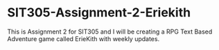 # SIT305-Assignment-2-Eriekith
This is Assignment 2 for SIT305 and I will be creating a RPG Text Based Adventure game called ErieKith with weekly updates.

